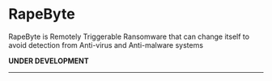 # RapeByte
RapeByte is Remotely Triggerable Ransomware that can change itself to avoid detection from Anti-virus and Anti-malware systems

**UNDER DEVELOPMENT**

---
